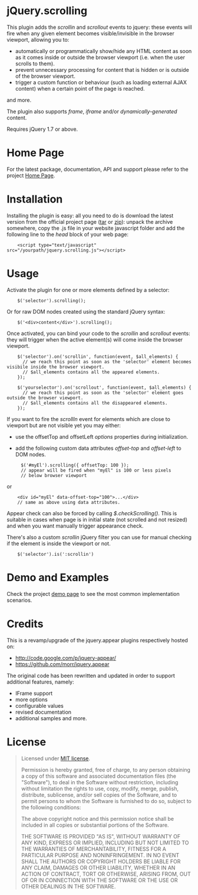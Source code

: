# jQuery.scrolling

This plugin adds the *scrollin* and *scrollout* events to jquery: these events will fire when any given element becomes visible/invisible in the browser viewport, allowing you to:

- automatically or programmatically show/hide any HTML content as soon as it comes inside or outside the browser viewport (i.e. when the user scrolls to them).
- prevent unnecessary processing for content that is hidden or is outside of the browser viewport.
- trigger a custom function or behaviour (such as loading external AJAX content) when a certain point of the page is reached.

and more.

The plugin also supports *frame*, *iframe* and/or *dynamically-generated* content.

Requires jQuery 1.7 or above.


# Home Page

For the latest package, documentation, API and support please refer to the project <a href="http://darkseal.github.io/jquery.scrolling/">Home Page</a>.


# Installation

Installing the plugin is easy: all you need to do is download the latest version from the official project page (<a href="https://github.com/Darkseal/jquery.scrolling/tarball/master">tar</a> or <a href="https://github.com/Darkseal/jquery.scrolling/zipball/master">zip</a>): unpack the archive somewhere, copy the .js file in your website javascript folder and add the following line to the *head* block of your web page:

        <script type="text/javascript" src="/yourpath/jquery.scrolling.js"></script>


# Usage

Activate the plugin for one or more elements defined by a selector:

        $('selector').scrolling(); 

Or for raw DOM nodes created using the standard jQuery syntax:

        $('<div>content</div>').scrolling(); 
        
Once activated, you can bind your code to the *scrollin* and *scrollout* events: they will trigger when the active element(s) will come inside the browser viewport.

        $('selector').on('scrollin', function(event, $all_elements) {
          // we reach this point as soon as the 'selector' element becomes visibile inside the browser viewport.
          // $all_elements contains all the appeared elements.
        });
        
        $('yourselector').on('scrollout', function(event, $all_elements) {
          // we reach this point as soon as the 'selector' element goes outside the browser viewport.
          // $all_elements contains all the disappeared elements.
        });

If you want to fire the *scrollIn* event for elements which are close to viewport but are not visible yet you may either:
- use the offsetTop and offsetLeft *options* properties during initialization.
- add the following custom data attributes *offset-top* and *offset-left* to DOM nodes.

        $('#myEl').scrolling({ offsetTop: 100 }); 
        // appear will be fired when "myEl" is 100 or less pixels
        // below browser viewport 

or

        <div id="myEl" data-offset-top="100">...</div>
        // same as above using data attributes.

Appear check can also be forced by calling *$.checkScrolling()*. This is suitable in cases when page is in initial state (not scrolled and not resized) and when you want manually trigger appearance check.

There's also a custom *scrollin* jQuery filter you can use for manual checking if the element is inside the viewport or not.

        $('selector').is(':scrollin')


# Demo and Examples

Check the project <a href="http://darkseal.github.io/jquery.scrolling/demo.html">demo page</a> to see the most common implementation scenarios.


# Credits

This is a revamp/upgrade of the jquery.appear plugins respectively hosted on:
- http://code.google.com/p/jquery-appear/
- https://github.com/morr/jquery.appear

The original code has been rewritten and updated in order to support additional features, namely:
- IFrame support
- more options
- configurable values
- revised documentation
- additional samples
and more.


# License

> Licensed under <a href="http://opensource.org/licenses/MIT">MIT license</a>.
>
> Permission is hereby granted, free of charge, to any person
> obtaining a copy of this software and associated documentation
> files (the "Software"), to deal in the Software without
> restriction, including without limitation the rights to use,
> copy, modify, merge, publish, distribute, sublicense, and/or sell
> copies of the Software, and to permit persons to whom the
> Software is furnished to do so, subject to the following
> conditions:
>
> The above copyright notice and this permission notice shall be
> included in all copies or substantial portions of the Software.
>
> THE SOFTWARE IS PROVIDED "AS IS", WITHOUT WARRANTY OF ANY KIND,
> EXPRESS OR IMPLIED, INCLUDING BUT NOT LIMITED TO THE WARRANTIES
> OF MERCHANTABILITY, FITNESS FOR A PARTICULAR PURPOSE AND
> NONINFRINGEMENT. IN NO EVENT SHALL THE AUTHORS OR COPYRIGHT
> HOLDERS BE LIABLE FOR ANY CLAIM, DAMAGES OR OTHER LIABILITY,
> WHETHER IN AN ACTION OF CONTRACT, TORT OR OTHERWISE, ARISING
> FROM, OUT OF OR IN CONNECTION WITH THE SOFTWARE OR THE USE OR
> OTHER DEALINGS IN THE SOFTWARE.
